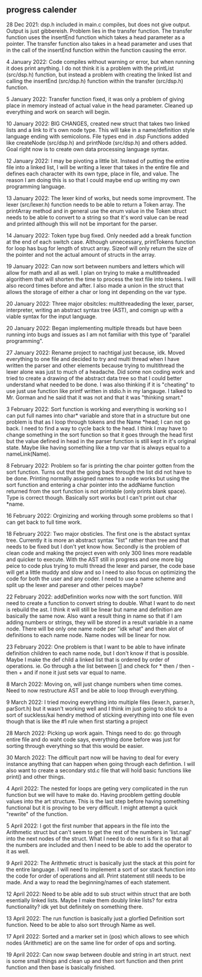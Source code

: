 ## progress calender
28 Dec 2021: dsp.h included in main.c compiles, but does not give output. Output
    is just gibbereish. Problem lies in the transfer function. The transfer
    function uses the insertEnd function which takes a head parameter as a
    pointer. The transfer function also takes in a head parameter and uses that in
    the call of the insertEnd function within the function causing the error.

4 January 2022: Code compiles without warning or error, but when running it does
    print anything. I do not think it is a problem with the printList
    (src/dsp.h) function, but instead a problem with creating the linked list
    and calling the insertEnd (src/dsp.h) function within the transfer
    (src/dsp.h) function.

5 January 2022: Transfer function fixed, it was only a problem of giving place
    in memory instead of actual value in the head parameter. Cleaned up
    everything and work on search will begin.

10 January 2022: BIG CHANGES, created new struct that takes two linked lists and
    a link to it's own node type. This will take in a name/definition style
    language ending with semicolons. File types end in .dsp Functions added like
    createNode (src/dsp.h) and printNode (src/dsp.h) and others added. Goal
    right now is to create own data processing language syntax.

12 January 2022: I may be pivoting a little bit. Instead of putting the entire
    file into a linked list, I will be writing a lexer that takes in the entire file
    and defines each character with its own type, place in file, and value. The
    reason I am doing this is so that I could maybe end up writing my own
    programming language.

13 January 2022: The lexer kind of works, but needs some improvment. The lexer
    (src/lexer.h) function needs to be able to return a Token array. The
    printArray method and in general use the enum value in the Token struct
    needs to be able to convert to a string so that it's word value can be read
    and printed although this will not be important for the parser.

14 January 2022: Token type bug fixed. Only needed add a break function at the
    end of each switch case. Although unnecessary, printTokens function for loop
    has bug for length of struct array. Sizeof will only return the size of the
    pointer and not the actual amount of structs in the array.

19 January 2022: Can now sort between numbers and letters which will allow for
    math and all as well. I plan on trying to make a multithreaded algorithem
    that will shorten the time to process the text file into tokens. I will also
    record times before and after. I also made a union in the struct that allows
    the storage of either a char or long int depending on the var type.

20 January 2022: Three major obsitcles: multithreadeding the lexer, parser,
    interpreter, writing an abstract syntax tree (AST), and comign up with a
    viable syntax for the input language.

20 January 2022: Began implementing multiple threads but have been running into
    bugs and issues as I am not familiar with this type of "parallel
    programming".

27 January 2022: Rename project to nachtigal just because, idk. Moved everything
    to one file and decided to try and multi thread when I have written the
    parser and other elements because trying to multithread the lexer alone was
    just to much of a headache. Did some non coding work and tried to create a
    drawing of the abstract data tree so that I could better understand what
    needed to be done. I was also thinking if it is "cheating" to use just use
    function like printf written in stdio.h in my langauge. I talked to Mr.
    Gorman and he said that it was not and that it was "thinking smart."

3 February 2022: Sort function is working and everything is working so I can put
    full names into char* variable and store that in a structure but one problem
    is that as I loop through tokens and the Name *head; I can not go back. I
    need to find a way to cycle back to the head. I think I may have to change
    something in the sort function so that it goes through the head first but
    the value defined in head in the parser function is still kept in it's
    original state. Maybe like having something like a tmp var that is always
    equal to a nameLink(Name).

8 February 2022: Problem so far is printing the char pointer gotten from the
    sort function. Turns out that the going back through the list did not have
    to be done. Printing normally assigned names to a node works but using the
    sort function and entering a char pointer into the addName function returned
    from the sort function is not printable (only prints blank space). Type is
    correct though. Basically sort works but I can't print out char *name.

16 February 2022: Orginizing and working through some problems so that I can get
    back to full time work.

18 February 2022: Two major obsticles. The first one is the abstact syntax tree.
    Currently it is more an abstract syntax "list" rather than tree and that
    needs to be fixed but I don't yet know how. Secondly is the problem of clean
    code and making the project even with only 300 lines more readable and
    quicker to execute. With the AST still in progress and one more big peice to
    code plus trying to multi thread the lexer and parser, the code base will
    get a little muddy and slow and so I need to also focus on optimizing the
    code for both the user and any coder. I need to use a name scheme and split
    up the lexer and pareser and other peices maybe?

22 February 2022: addDefinition works now with the sort function. Will need to
    create a function to convert string to double. What I want to do next is
    rebuild the ast. I think it will still be linear but name and definition are
    basically the same now. Also want a result thing in name so that if I am
    adding numbers or strings, they will be stored in a result variable in a
    name node. There will be only one name node per "idk what" and then alot of
    definitions to each name node. Name nodes will be linear for now.

23 February 2022: One problem is that I want to be able to have infinate
    definition children to each name node, but I don't know if that is possible.
    Maybe I make the def child a linked list that is ordered by order of
    operations. ie. Go through a the list between [] and check for * then / then
    - then + and if none it just sets var equal to name.

8 March 2022: Moving on, will just change numbers when time comes. Need to now
    restructure AST and be able to loop through everything.

9 March 2022: I tried moving everything into multiple files (lexer.h, parser.h,
    parSort.h) but it wasn't working well and I think im just going to stick to
    a sort of suckless/kai hendry method of sticking everything into one file
    even though that is like the #1 rule when first starting a project <use
    multiple files>

28 March 2022: Picking up work again. Things need to do: go through entire file
    and do waht code says, everything done before was just for sorting through
    everything so that this would be easier.

30 March 2022: The difficult part now will be having to deal for every instance
    anything that can happen when going through each defintion. I will also want
    to create a secondary std.c file that will hold basic functions like print()
    and other things.

4 April 2022: The nested for loops are geting very complicated in the run
    function but we will have to make do. Having prooblem getting double values
    into the art structure. This is the last step before having something
    functional but it is proving to be very difficult. I might attempt a quick
    "rewrite" of the function.

5 April 2022: I got the first number that appears in the file into the
    Arithmetic struct but can't seem to get the rest of the numbers in
    'list.nagl' into the next nodes of the struct. What I need to do next is fix
    it so that all the numbers are included and then I need to be able to add
    the operator to it as well.

9 April 2022: The Arithmetic struct is basically just the stack at this point
    for the entire language. I will need to implement a sort of sor stack
    function into the code for order of operations and all. Print statement
    still needs to be made. And a way to read the beginning/names of each statement.

12 April 2022: Need to be able add to sub struct within struct that are both
    esentially linked lists. Maybe I make them doubly linke lists? for extra
    functionality? idk yet but definitely on something there.

13 April 2022: The run function is basically just a glorfied Definition sort function.
    Need to be able to also sort through Name as well.

17 April 2022: Sorted and a marker set in <Arithmetic> (pos) which allows to see
    which nodes (Arithmetic) are on the same line for order of ops and sorting.

19 April 2022: Can now swap between double and string in art struct. next is
    some small things and clean up and then sort function and then print
    function and then base is basically finished.
